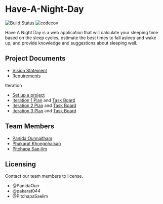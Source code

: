 # Have-A-Night-Day

[![Build Status](https://travis-ci.com/PitchapaSaelim/Have-A-Night-Day.svg?branch=main)](https://travis-ci.com/PitchapaSaelim/Have-A-Night-Day) [![codecov](https://codecov.io/gh/PitchapaSaelim/Have-A-Night-Day/branch/main/graph/badge.svg?token=pejVrzwy4P)](https://codecov.io/gh/PitchapaSaelim/Have-A-Night-Day)
 
Have A Night Day is a web application that will calculate your sleeping time based on the sleep cycles, estimate the best times to fall asleep and wake up, and provide knowledge and suggestions about sleeping well.

## Project Documents

* [Vision Statement](https://github.com/PitchapaSaelim/Have-A-Night-Day/wiki/Vision-Statement)
* [Requirements](https://github.com/PitchapaSaelim/Have-A-Night-Day/wiki/Requirements)

Iteration
* [Set up a project](https://github.com/PitchapaSaelim/Have-A-Night-Day/wiki/Set-up-a-project)
* [Iteration 1 Plan](https://github.com/PitchapaSaelim/Have-A-Night-Day/wiki/Iteration-1-Plan) and [Task Board](https://github.com/PitchapaSaelim/Have-A-Night-Day/projects/1)
* [Iteration 2 Plan](https://github.com/PitchapaSaelim/Have-A-Night-Day/wiki/Iteration-2-Plan) and [Task Board](https://github.com/PitchapaSaelim/Have-A-Night-Day/projects/2)
* [Iteration 3 Plan](https://github.com/PitchapaSaelim/Have-A-Night-Day/wiki/Iteration-3-Plan) and [Task Board](https://github.com/PitchapaSaelim/Have-A-Night-Day/projects/3)

## Team Members

* [Panida 	Ounnaitham](https://github.com/PanidaOun) 
* [Phakarat 	Khongphaisan](https://github.com/pakarat044)
* [Pitchapa 	Sae-lim](https://github.com/PitchapaSaelim)

## Licensing

Contact our team members to license.
* @PanidaOun
* @pakarat044 
* @PitchapaSaelim
